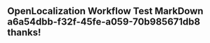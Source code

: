 <properties
ms.topic="hero-topic"
ms.test1="hero-topic"
ms.test2="test"/>

## OpenLocalization Workflow Test MarkDown a6a54dbb-f32f-45fe-a059-70b985671db8 thanks!
